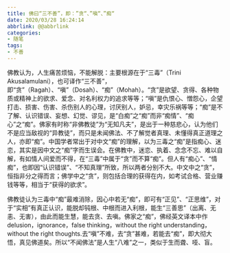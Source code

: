 ```yaml
---
title: 佛曰“三不善”，即：”贪“、”嗔“、”痴“
date: 2020/03/28 16:24:14
abbrlink: @@abbrlink
categories:
- 随笔
tags:
- 不善
---
```

佛教认为，人生痛苦烦恼，不能解脱：主要根源在于“三毒”（Trini Akusalamulani），也可译作“三不善”，即“贪”（Ragah）、“嗔”（Dosah）、“痴”（Mohah）。“贪”是欲望、贪得、各种物质或精神上的欲求、爱念、对名利权力的追求等等；“嗔”是仇恨心、憎怨心，企望打击、损害、伤害、杀伤别人的心理，讨厌别人，妒忌，幸灾乐祸等等；“痴”是不了解、认识错误、妄想、幻觉、谬见，是“白痴”之“痴”而非“痴情”、“痴心”之“痴”。佛家有时称“非佛教徒”为“无知凡夫”，是出于一种慈悲心，认为他们不是应当敌视的“异教徒”，而只是未闻佛法、不了解觉者真理、未懂得真正道理之人，亦即“痴”。中国学者常出于对中文“痴”的理解，以为三毒之“痴”是指痴心、迷恋，其实是因中文之“痴”字而生误会。在佛教中，迷恋、执着、念念不忘、难以自解，有如情人间爱而不得，在“三毒”中属于“贪”而不算“痴”。但人有“痴心”、“情痴”，也即因“认识错误”、“不知真理”所致，所以两者分别不大。中文中之“贪”，恒指非分之得而言；佛学中之“贪”，则包括合理的获得在内，如考试合格、营业赚钱等等，相当于“获得的欲求”。


佛教徒认为三毒中“痴”最难消除，因心中若无“痴”，即可有“正见”、“正思维”，对于“实相”有真正认识，能脱却钝根、中根而进入利根，能生“三善思”（出离、无恚、无害），由此而能生慧，能去贪、去嗔。佛家之“痴”，佛经英文译本中作delusion，ignorance，false thinking，without the right understanding，without the right thoughts.去“嗔”不难，去“贪”甚难，若能去“痴”，即大彻大悟，真见佛道矣。所以“不闻佛法”是人生“八难”之一，类似于生而聋、哑、盲。
